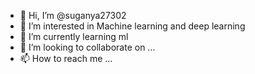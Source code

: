 - 👋 Hi, I’m @suganya27302
- 👀 I’m interested in Machine learning and deep learning
- 🌱 I’m currently learning ml
- 💞️ I’m looking to collaborate on ...
- 📫 How to reach me ...

<!---
suganya27302/suganya27302 is a ✨ special ✨ repository because its `README.md` (this file) appears on your GitHub profile.
You can click the Preview link to take a look at your changes.
--->
